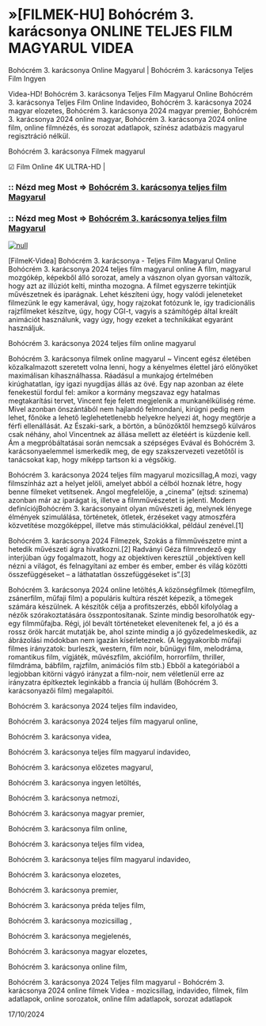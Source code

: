 # »[FILMEK-HU] Bohócrém 3. karácsonya ONLINE TELJES FILM MAGYARUL VIDEA

Bohócrém 3. karácsonya Online Magyarul | Bohócrém 3. karácsonya Teljes Film Ingyen

Videa-HD! Bohócrém 3. karácsonya Teljes Film Magyarul Online Bohócrém 3. karácsonya Teljes Film Online Indavideo, Bohócrém 3. karácsonya 2024 magyar elozetes, Bohócrém 3. karácsonya 2024 magyar premier, Bohócrém 3. karácsonya 2024 online magyar, Bohócrém 3. karácsonya 2024 online film, online filmnézés, és sorozat adatlapok, színész adatbázis magyarul regisztráció nélkül.

Bohócrém 3. karácsonya Filmek magyarul

☑ Film Online 4K ULTRA-HD |

### :: Nézd meg Most => [Bohócrém 3. karácsonya teljes film Magyarul](https://t.co/hAtVypqlBX)

### :: Nézd meg Most => [Bohócrém 3. karácsonya teljes film Magyarul](https://t.co/hAtVypqlBX)

[![null](https://static.wixstatic.com/media/855a25_043b5abeb4ae4d35ac003198e7fe56ed~mv2.gif)](https://t.co/hAtVypqlBX)

[FilmeK-Videa] Bohócrém 3. karácsonya - Teljes Film Magyarul Online Bohócrém 3. karácsonya 2024 teljes film magyarul online A film, magyarul mozgókép, képekből álló sorozat, amely a vásznon olyan gyorsan változik, hogy azt az illúziót kelti, mintha mozogna. A filmet egyszerre tekintjük művészetnek és iparágnak. Lehet készíteni úgy, hogy valódi jeleneteket filmezünk le egy kamerával, úgy, hogy rajzokat fotózunk le, így tradicionális rajzfilmeket készítve, úgy, hogy CGI-t, vagyis a számítógép által kreált animációt használunk, vagy úgy, hogy ezeket a technikákat egyaránt használjuk.

Bohócrém 3. karácsonya 2024 teljes film online magyarul

Bohócrém 3. karácsonya filmek online magyarul ~ Vincent egész életében közalkalmazott szeretett volna lenni, hogy a kényelmes élettel járó előnyöket maximálisan kihasználhassa. Ráadásul a munkajog értelmében kirúghatatlan, így igazi nyugdíjas állás az övé. Egy nap azonban az élete fenekestül fordul fel: amikor a kormány megszavaz egy hatalmas megtakarítási tervet, Vincent feje felett megjelenik a munkanélküliség réme. Mivel azonban önszántából nem hajlandó felmondani, kirúgni pedig nem lehet, főnöke a lehető leglehetetlenebb helyekre helyezi át, hogy megtörje a férfi ellenállását. Az Északi-sark, a börtön, a bűnözőktől hemzsegő külváros csak néhány, ahol Vincentnek az állása mellett az életéért is küzdenie kell. Ám a megpróbáltatásai során nemcsak a szépséges Evával és Bohócrém 3. karácsonyaelemmel ismerkedik meg, de egy szakszervezeti vezetőtől is tanácsokat kap, hogy miképp tartson ki a végsőkig.

Bohócrém 3. karácsonya 2024 teljes film magyarul mozicsillag,A mozi, vagy filmszínház azt a helyet jelöli, amelyet abból a célból hoznak létre, hogy benne filmeket vetítsenek. Angol megfelelője, a „cinema” (ejtsd: szinema) azonban már az iparágat is, illetve a filmművészetet is jelenti. Modern definíciójBohócrém 3. karácsonyaint olyan művészeti ág, melynek lényege élmények szimulálása, történetek, ötletek, érzéseket vagy atmoszféra közvetítése mozgóképpel, illetve más stimulációkkal, például zenével.[1]

Bohócrém 3. karácsonya 2024 Filmezek, Szokás a filmművészetre mint a hetedik művészeti ágra hivatkozni.[2] Radványi Géza filmrendező egy interjúban úgy fogalmazott, hogy az objektíven keresztül „objektíven kell nézni a világot, és felnagyítani az ember és ember, ember és világ közötti összefüggéseket – a láthatatlan összefüggéseket is”.[3]

Bohócrém 3. karácsonya 2024 online letöltés,A közönségfilmek (tömegfilm, zsánerfilm, műfaji film) a populáris kultúra részét képezik, a tömegek számára készülnek. A készítők célja a profitszerzés, ebből kifolyólag a nézők szórakoztatására összpontosítanak. Szinte mindig besorolhatók egy-egy filmműfajba. Régi, jól bevált történeteket elevenítenek fel, a jó és a rossz örök harcát mutatják be, ahol szinte mindig a jó győzedelmeskedik, az ábrázolási módokban nem igazán kísérleteznek. (A leggyakoribb műfaji filmes irányzatok: burleszk, western, film noir, bűnügyi film, melodráma, romantikus film, vígjáték, művészfilm, akciófilm, horrorfilm, thriller, filmdráma, bábfilm, rajzfilm, animációs film stb.) Ebből a kategóriából a legjobban kitörni vágyó irányzat a film-noir, nem véletlenül erre az irányzatra építkeztek leginkább a francia új hullám (Bohócrém 3. karácsonyazői film) megalapítói.

Bohócrém 3. karácsonya 2024 teljes film indavideo,

Bohócrém 3. karácsonya 2024 teljes film magyarul online,

Bohócrém 3. karácsonya videa,

Bohócrém 3. karácsonya teljes film magyarul indavideo,

Bohócrém 3. karácsonya előzetes magyarul,

Bohócrém 3. karácsonya ingyen letöltés,

Bohócrém 3. karácsonya netmozi,

Bohócrém 3. karácsonya magyar premier,

Bohócrém 3. karácsonya film online,

Bohócrém 3. karácsonya teljes film videa,

Bohócrém 3. karácsonya teljes film magyarul indavideo,

Bohócrém 3. karácsonya elozetes,

Bohócrém 3. karácsonya premier,

Bohócrém 3. karácsonya préda teljes film,

Bohócrém 3. karácsonya mozicsillag ,

Bohócrém 3. karácsonya megjelenés,

Bohócrém 3. karácsonya magyar elozetes,

Bohócrém 3. karácsonya online film,

Bohócrém 3. karácsonya 2024 Teljes film magyarul - Bohócrém 3. karácsonya 2024 online filmek Videa - mozicsillag, indavideo, filmek, film adatlapok, online sorozatok, online film adatlapok, sorozat adatlapok

17/10/2024
